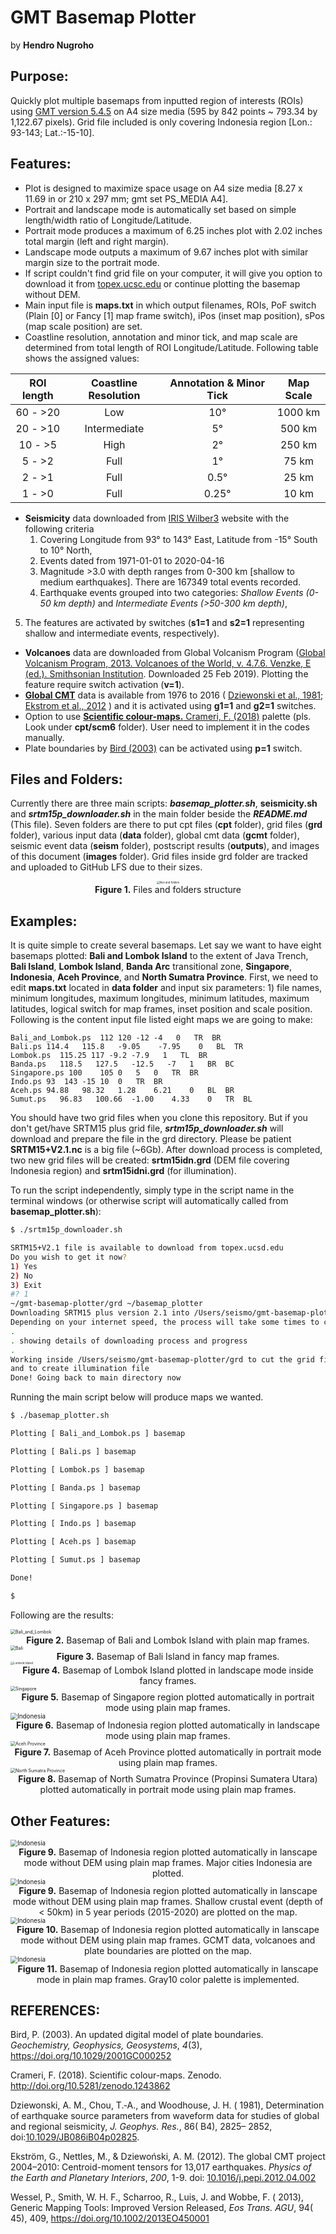 # GMT Basemap Plotter

by **Hendro Nugroho**

## **Purpose:**

Quickly plot multiple basemaps from inputted region of interests (ROIs) using [GMT version 5.4.5](https://github.com/GenericMappingTools/gmt/releases/tag/5.4.5) on A4 size media (595 by 842 points ~ 793.34 by 1,122.67 pixels). Grid file included is only covering Indonesia region [Lon.: 93-143; Lat.:-15-10].

## **Features:**
   * Plot is designed to maximize space usage on A4 size media [8.27 x 11.69 in or 210 x 297 mm; gmt set PS_MEDIA A4].
   * Portrait and landscape mode is automatically set based on simple length/width ratio of Longitude/Latitude.
   * Portrait mode produces a maximum of 6.25 inches plot with 2.02 inches total margin (left and right margin).
   * Landscape mode outputs a maximum of 9.67 inches plot with similar margin size to the portrait mode.
   * If script couldn't find grid file on your computer, it will give you option to download it from [topex.ucsc.edu](ftp://topex.ucsd.edu/pub/srtm15_plus) or continue plotting the basemap without DEM.
   * Main input file is **maps.txt** in which output filenames, ROIs, PoF switch (Plain [0] or Fancy [1] map frame switch), iPos (inset map position), sPos (map scale position) are set.
   * Coastline resolution, annotation and minor tick, and map scale are determined from total length of ROI Longitude/Latitude. Following table shows the assigned values:

| ROI length | Coastline Resolution | Annotation & Minor Tick | Map Scale |
|:----------:|:--------------------:|:-----------------------:|:---------:|
| 60 - >20   | Low                  | 10&deg;              | 1000 km   |
| 20 - >10   | Intermediate         |  5&deg;              |  500 km   |
| 10 -  >5   | High                 |  2&deg;              |  250 km   |
|  5 -  >2   | Full                 |  1&deg;               |   75 km   |
|  2 -  >1   | Full                 |  0.5&deg;            |   25 km   |
|  1 -  >0   | Full                 |  0.25&deg;           |   10 km   |

   * **Seismicity** data downloaded from [IRIS Wilber3](http://ds.iris.edu/wilber3/find_event) website with the following criteria
      1. Covering Longitude from 93&deg; to 143&deg; East, Latitude from -15&deg; South to 10&deg; North,
      2. Events dated from 1971-01-01 to 2020-04-16
      3. Magnitude >3.0 with depth ranges from 0-300 km [shallow to medium earthquakes]. There are 167349 total events recorded.
      4. Earthquake events grouped into two categories: *Shallow Events (0-50 km depth)* and *Intermediate Events (>50-300 km depth)*,
5. The features are activated by switches (**s1=1** and **s2=1** representing shallow and intermediate events, respectively).
* **Volcanoes** data are downloaded from Global Volcanism Program ([Global Volcanism Program, 2013. Volcanoes of the World, v. 4.7.6. Venzke, E (ed.). Smithsonian Institution]( https://doi.org/10.5479/si.GVP.VOTW4-2013). Downloaded 25 Feb 2019). Plotting the feature require switch activation (**v=1**).
* [**Global CMT**](https://www.globalcmt.org) data is available from 1976 to 2016 ( [Dziewonski et al., 1981](https://doi:10.1029/JB086iB04p02825); [Ekstrom et al., 2012](https://doi:10.1016/j.pepi.2012.04.002) ) and it is activated using **g1=1** and **g2=1** switches.
* Option to use [**Scientific colour-maps.** Crameri, F. (2018)](http://doi.org/10.5281/zenodo.1243862) palette (pls. Look under **cpt/scm6** folder). User need to implement it in the codes manually.
* Plate boundaries by [Bird (2003)](https://doi.org/10.1029/2001GC000252) can be activated using **p=1** switch.

## **Files and Folders:**

Currently there are three main scripts: **_basemap_plotter.sh_**, **seismicity.sh** and **_srtm15p_downloader.sh_** in the main folder beside the **_README.md_** (This file). Seven folders are there to put cpt files (**cpt** folder), grid files (**grd** folder), various input data (**data** folder), global cmt data (**gcmt** folder), seismic event data (**seism** folder), postscript results (**outputs**), and images of this document (**images** folder). Grid files inside grd folder are  tracked and uploaded to GitHub LFS due to their sizes. 

<div align="center"><img src="./images/ff.jpg" alt="files and folders" style="zoom:30%;" /></div>

<div align="center"><b>Figure 1.</b> Files and folders structure</div>

## **Examples:**
It is quite simple to create several basemaps. Let say we want to have eight basemaps plotted: **Bali and Lombok Island** to the extent of Java Trench, **Bali Island**, **Lombok Island**, **Banda Arc** transitional zone, **Singapore**, **Indonesia**, **Aceh Province**, and **North Sumatra Province**. First, we need to edit **maps.txt** located in **data folder** and input six parameters: 1) file names, minimum longitudes, maximum longitudes, minimum latitudes, maximum latitudes, logical switch for map frames, inset position and scale position. Following is the content input file listed eight maps we are going to make:

```
Bali_and_Lombok.ps  112 120 -12 -4   0   TR  BR
Bali.ps 114.4   115.8   -9.05    -7.95    0   BL  TR
Lombok.ps  115.25 117 -9.2 -7.9   1   TL  BR
Banda.ps   118.5   127.5   -12.5   -7   1   BR  BC
Singapore.ps 100    105 0   5   0   TR  BR
Indo.ps 93  143 -15 10  0   TR  BR
Aceh.ps 94.88   98.32   1.28    6.21    0   BL  BR
Sumut.ps   96.83   100.66  -1.00    4.33    0   TR  BL
```

You should have two grid files when you clone this repository. But if you don't get/have SRTM15 plus grid file, **_srtm15p_downloader.sh_** will download and prepare the file in the grd directory. Please be patient **SRTM15+V2.1.nc** is a big file (~6Gb). After download process is completed, two new grid files will be created: **srtm15idn.grd** (DEM file covering Indonesia region) and **srtm15idni.grd** (for illumination).

To run the script independently, simply type in the script name in the terminal windows (or otherwise script will automatically called from **basemap_plotter.sh**):

``` bash
$ ./srtm15p_downloader.sh

SRTM15+V2.1 file is available to download from topex.ucsd.edu
Do you wish to get it now?
1) Yes
2) No
3) Exit
#? 1
~/gmt-basemap-plotter/grd ~/basemap_plotter
Downloading SRTM15 plus version 2.1 into /Users/seismo/gmt-basemap-plotter/grd
Depending on your internet speed, the process will take some times to complete
.
. showing details of downloading process and progress
.
Working inside /Users/seismo/gmt-basemap-plotter/grd to cut the grid file
and to create illumination file
Done! Going back to main directory now
```

Running the main script below will produce maps we wanted.

```bash
$ ./basemap_plotter.sh

Plotting [ Bali_and_Lombok.ps ] basemap

Plotting [ Bali.ps ] basemap

Plotting [ Lombok.ps ] basemap

Plotting [ Banda.ps ] basemap

Plotting [ Singapore.ps ] basemap

Plotting [ Indo.ps ] basemap

Plotting [ Aceh.ps ] basemap

Plotting [ Sumut.ps ] basemap

Done!

$
```

Following are the results:

<img src="./images/Bali_and_Lombok.jpg" alt="Bali_and_Lombok" style="zoom:50%;" />

<div align="center"><b>Figure 2.</b> Basemap of Bali and Lombok Island with plain map frames.</div>

<img src="./images/basic-maps-asym/Bali.jpg" alt="Bali" style="zoom:50%;" />

<div align="center"><b>Figure 3.</b> Basemap of Bali Island in fancy map frames.</div>

<img src="./images/basic-maps-asym/Lombok.jpg" alt="Lombok Island" style="zoom:32%;" />

<div align="center"><b>Figure 4.</b> Basemap of Lombok Island plotted in landscape mode inside fancy frames.</div>

<img src="./images/basic-maps-asym/Singapore.jpg" alt="Singapore" style="zoom:50%;" />

<div align="center"><b>Figure 5.</b> Basemap of Singapore region plotted automatically in portrait mode using plain map frames.</div>

<img src="./images/basic-maps-asym/Indo.jpg" alt="Indonesia" style="zoom:70%;" />

<div align="center"><b>Figure 6.</b> Basemap of Indonesia region plotted automatically in landscape mode using plain map frames.</div>

<img src="./images/basic-maps-asym/Aceh.jpg" alt="Aceh Province" style="zoom:50%;" />

<div align="center"><b>Figure 7.</b> Basemap of Aceh Province plotted automatically in portrait mode using plain map frames.</div>

<img src="./images/basic-maps-asym/Sumut.jpg" alt="North Sumatra Province" style="zoom:50%;" />

<div align="center"><b>Figure 8.</b> Basemap of North Sumatra Province (Propinsi Sumatera Utara) plotted automatically in portrait mode using plain map frames.</div>

## **Other Features:**

<img src="./images/Indo.jpg" alt="Indonesia" style="zoom:70%;" />

<div align="center"><b>Figure 9.</b> Basemap of Indonesia region plotted automatically in lanscape mode without DEM using plain map frames. Major cities Indonesia are plotted.</div>

<img src="./images/seismicity/Indo-eq15to20.jpg" alt="Indonesia" style="zoom:70%;" />

<div align="center"><b>Figure 9.</b> Basemap of Indonesia region plotted automatically in lanscape mode without DEM using plain map frames. Shallow crustal event (depth of < 50km) in 5 year periods (2015-2020) are plotted on the map.</div>

<img src="./images/seismicity/Indo-gcmt.jpg" alt="Indonesia" style="zoom:70%;" />

<div align="center"><b>Figure 10.</b> Basemap of Indonesia region plotted automatically in lanscape mode without DEM using plain map frames. GCMT data, volcanoes and plate boundaries are plotted on the map.</div>

<img src="./images/basic-maps-gray10/Indo.jpg" alt="Indonesia" style="zoom:70%;" />

<div align="center"><b>Figure 11.</b> Basemap of Indonesia region plotted automatically in lanscape mode in plain map frames. Gray10 color palette is implemented.</div>

## **REFERENCES:**

Bird, P. (2003). An updated digital model of plate boundaries. *Geochemistry, Geophysics, Geosystems*, *4*(3), https://doi.org/10.1029/2001GC000252

Crameri, F. (2018). Scientific colour-maps. Zenodo. http://doi.org/10.5281/zenodo.1243862

Dziewonski, A. M.,  Chou, T.‐A., and  Woodhouse, J. H. ( 1981),  Determination of earthquake source parameters from waveform data for studies of global and regional seismicity, *J. Geophys. Res.*,  86( B4),  2825– 2852, doi:[10.1029/JB086iB04p02825](https://doi.org/10.1029/JB086iB04p02825).

Ekström, G., Nettles, M., & Dziewoński, A. M. (2012). The global CMT project 2004–2010: Centroid-moment tensors for 13,017 earthquakes. *Physics of the Earth and Planetary Interiors*, *200*, 1-9. doi: [10.1016/j.pepi.2012.04.002](https://doi.org/10.1016/j.pepi.2012.04.002)

Wessel, P.,  Smith, W. H. F.,  Scharroo, R.,  Luis, J. and  Wobbe, F. ( 2013),  Generic Mapping Tools: Improved Version Released, *Eos Trans. AGU*,  94( 45),  409, https://doi.org/10.1002/2013EO450001

